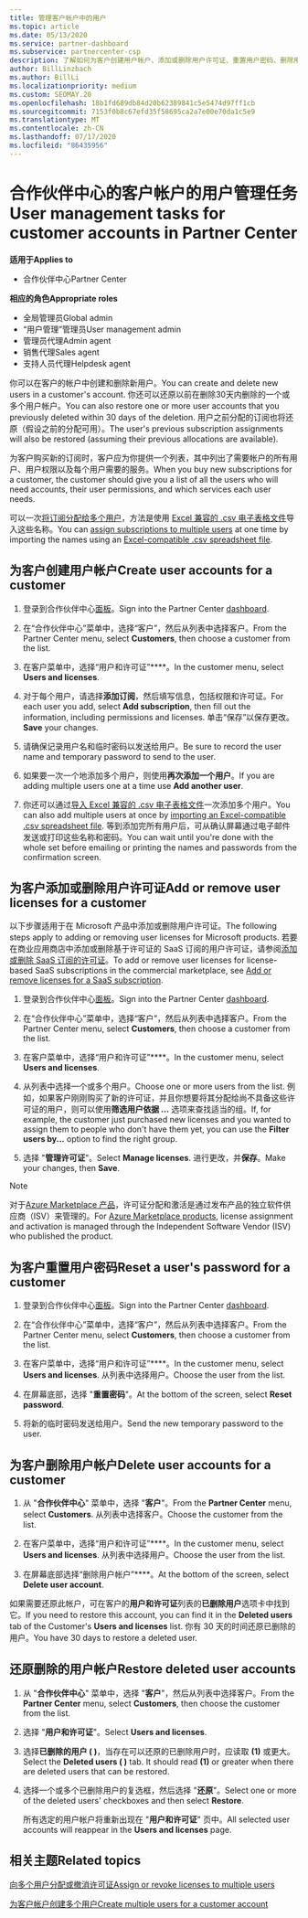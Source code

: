 ```yaml
---
title: 管理客户帐户中的用户
ms.topic: article
ms.date: 05/13/2020
ms.service: partner-dashboard
ms.subservice: partnercenter-csp
description: 了解如何为客户创建用户帐户、添加或删除用户许可证、重置用户密码、删除用户帐户或还原用户帐户。
author: BillLinzbach
ms.author: BillLi
ms.localizationpriority: medium
ms.custom: SEOMAY.20
ms.openlocfilehash: 18b1fd689db84d20b62389841c5e5474d97ff1cb
ms.sourcegitcommit: 7153f0b8c67efd35f58695ca2a7e00e70da1c5e9
ms.translationtype: MT
ms.contentlocale: zh-CN
ms.lasthandoff: 07/17/2020
ms.locfileid: "86435956"
---
```

# <a name="user-management-tasks-for-customer-accounts-in-partner-center"></a><span data-ttu-id="89b48-103">合作伙伴中心的客户帐户的用户管理任务</span><span class="sxs-lookup"><span data-stu-id="89b48-103">User management tasks for customer accounts in Partner Center</span></span>

<span data-ttu-id="89b48-104">**适用于**</span><span class="sxs-lookup"><span data-stu-id="89b48-104">**Applies to**</span></span>

- <span data-ttu-id="89b48-105">合作伙伴中心</span><span class="sxs-lookup"><span data-stu-id="89b48-105">Partner Center</span></span>

<span data-ttu-id="89b48-106">**相应的角色**</span><span class="sxs-lookup"><span data-stu-id="89b48-106">**Appropriate roles**</span></span>

- <span data-ttu-id="89b48-107">全局管理员</span><span class="sxs-lookup"><span data-stu-id="89b48-107">Global admin</span></span>
- <span data-ttu-id="89b48-108">“用户管理”管理员</span><span class="sxs-lookup"><span data-stu-id="89b48-108">User management admin</span></span>
- <span data-ttu-id="89b48-109">管理员代理</span><span class="sxs-lookup"><span data-stu-id="89b48-109">Admin agent</span></span>
- <span data-ttu-id="89b48-110">销售代理</span><span class="sxs-lookup"><span data-stu-id="89b48-110">Sales agent</span></span>
- <span data-ttu-id="89b48-111">支持人员代理</span><span class="sxs-lookup"><span data-stu-id="89b48-111">Helpdesk agent</span></span>

<span data-ttu-id="89b48-112">你可以在客户的帐户中创建和删除新用户。</span><span class="sxs-lookup"><span data-stu-id="89b48-112">You can create and delete new users in a customer's account.</span></span> <span data-ttu-id="89b48-113">你还可以还原以前在删除30天内删除的一个或多个用户帐户。</span><span class="sxs-lookup"><span data-stu-id="89b48-113">You can also restore one or more user accounts that you previously deleted within 30 days of the deletion.</span></span> <span data-ttu-id="89b48-114">用户之前分配的订阅也将还原（假设之前的分配可用）。</span><span class="sxs-lookup"><span data-stu-id="89b48-114">The user's previous subscription assignments will also be restored (assuming their previous allocations are available).</span></span>

<span data-ttu-id="89b48-115">为客户购买新的订阅时，客户应为你提供一个列表，其中列出了需要帐户的所有用户、用户权限以及每个用户需要的服务。</span><span class="sxs-lookup"><span data-stu-id="89b48-115">When you buy new subscriptions for a customer, the customer should give you a list of all the users who will need accounts, their user permissions, and which services each user needs.</span></span>  

<span data-ttu-id="89b48-116">可以一次[将订阅分配给多个用户](bulk-license-provisioning-for-multiple-users.md)，方法是使用 [Excel 兼容的 .csv 电子表格文件](adding-multiple-users-to-a-customer-account.md)导入这些名称。</span><span class="sxs-lookup"><span data-stu-id="89b48-116">You can [assign subscriptions to multiple users](bulk-license-provisioning-for-multiple-users.md) at one time by importing the names using an [Excel-compatible .csv spreadsheet file](adding-multiple-users-to-a-customer-account.md).</span></span>

<a href="" id="createuseraccounts"></a>

## <a name="create-user-accounts-for-a-customer"></a><span data-ttu-id="89b48-117">为客户创建用户帐户</span><span class="sxs-lookup"><span data-stu-id="89b48-117">Create user accounts for a customer</span></span>

1. <span data-ttu-id="89b48-118">登录到合作伙伴中心[面板](https://partner.microsoft.com/dashboard)。</span><span class="sxs-lookup"><span data-stu-id="89b48-118">Sign into the Partner Center [dashboard](https://partner.microsoft.com/dashboard).</span></span>

2. <span data-ttu-id="89b48-119">在“合作伙伴中心”菜单中，选择“客户”，然后从列表中选择客户。</span><span class="sxs-lookup"><span data-stu-id="89b48-119">From the Partner Center menu, select **Customers**, then choose a customer from the list.</span></span>

3. <span data-ttu-id="89b48-120">在客户菜单中，选择“用户和许可证”\*\*\*\*。</span><span class="sxs-lookup"><span data-stu-id="89b48-120">In the customer menu, select **Users and licenses**.</span></span>

4. <span data-ttu-id="89b48-121">对于每个用户，请选择**添加订阅**，然后填写信息，包括权限和许可证。</span><span class="sxs-lookup"><span data-stu-id="89b48-121">For each user you add, select **Add subscription**, then fill out the information, including permissions and licenses.</span></span> <span data-ttu-id="89b48-122">单击“保存”以保存更改。</span><span class="sxs-lookup"><span data-stu-id="89b48-122">**Save** your changes.</span></span>

5. <span data-ttu-id="89b48-123">请确保记录用户名和临时密码以发送给用户。</span><span class="sxs-lookup"><span data-stu-id="89b48-123">Be sure to record the user name and temporary password to send to the user.</span></span>

6. <span data-ttu-id="89b48-124">如果要一次一个地添加多个用户，则使用**再次添加一个用户**。</span><span class="sxs-lookup"><span data-stu-id="89b48-124">If you are adding multiple users one at a time use **Add another user**.</span></span>

7. <span data-ttu-id="89b48-125">你还可以通过[导入 Excel 兼容的 .csv 电子表格文件](adding-multiple-users-to-a-customer-account.md)一次添加多个用户。</span><span class="sxs-lookup"><span data-stu-id="89b48-125">You can also add multiple users at once by [importing an Excel-compatible .csv spreadsheet file](adding-multiple-users-to-a-customer-account.md).</span></span> <span data-ttu-id="89b48-126">等到添加完所有用户后，可从确认屏幕通过电子邮件发送或打印这些名称和密码。</span><span class="sxs-lookup"><span data-stu-id="89b48-126">You can wait until you're done with the whole set before emailing or printing the names and passwords from the confirmation screen.</span></span>

<a href="" id="userlicensing"></a>

## <a name="add-or-remove-user-licenses-for-a-customer"></a><span data-ttu-id="89b48-127">为客户添加或删除用户许可证</span><span class="sxs-lookup"><span data-stu-id="89b48-127">Add or remove user licenses for a customer</span></span>

<span data-ttu-id="89b48-128">以下步骤适用于在 Microsoft 产品中添加或删除用户许可证。</span><span class="sxs-lookup"><span data-stu-id="89b48-128">The following steps apply to adding or removing user licenses for Microsoft products.</span></span> <span data-ttu-id="89b48-129">若要在商业应用商店中添加或删除基于许可证的 SaaS 订阅的用户许可证，请参阅[添加或删除 SaaS 订阅的许可证](csp-commercial-marketplace-manage.md#add-or-remove-licenses-for-a-saas-subscription)。</span><span class="sxs-lookup"><span data-stu-id="89b48-129">To add or remove user licenses for license-based SaaS subscriptions in the commercial marketplace, see [Add or remove licenses for a SaaS subscription](csp-commercial-marketplace-manage.md#add-or-remove-licenses-for-a-saas-subscription).</span></span>

1. <span data-ttu-id="89b48-130">登录到合作伙伴中心[面板](https://partner.microsoft.com/dashboard)。</span><span class="sxs-lookup"><span data-stu-id="89b48-130">Sign into the Partner Center [dashboard](https://partner.microsoft.com/dashboard).</span></span>

2. <span data-ttu-id="89b48-131">在“合作伙伴中心”菜单中，选择“客户”，然后从列表中选择客户。</span><span class="sxs-lookup"><span data-stu-id="89b48-131">From the Partner Center menu, select **Customers**, then choose a customer from the list.</span></span>

3. <span data-ttu-id="89b48-132">在客户菜单中，选择“用户和许可证”\*\*\*\*。</span><span class="sxs-lookup"><span data-stu-id="89b48-132">In the customer menu, select **Users and licenses**.</span></span>

4. <span data-ttu-id="89b48-133">从列表中选择一个或多个用户。</span><span class="sxs-lookup"><span data-stu-id="89b48-133">Choose one or more users from the list.</span></span> <span data-ttu-id="89b48-134">例如，如果客户刚刚购买了新的许可证，并且你想要将其分配给尚不具备这些许可证的用户，则可以使用**筛选用户依据 ...** 选项来查找适当的组。</span><span class="sxs-lookup"><span data-stu-id="89b48-134">If, for example, the customer just purchased new licenses and you wanted to assign them to people who don't have them yet, you can use the **Filter users by...** option to find the right group.</span></span>

5. <span data-ttu-id="89b48-135">选择 "**管理许可证**"。</span><span class="sxs-lookup"><span data-stu-id="89b48-135">Select **Manage licenses**.</span></span> <span data-ttu-id="89b48-136">进行更改，并**保存**。</span><span class="sxs-lookup"><span data-stu-id="89b48-136">Make your changes, then **Save**.</span></span>

> [!NOTE]
> <span data-ttu-id="89b48-137">对于[Azure Marketplace 产品](csp-commercial-marketplace-manage.md#assign-licenses-and-activate-a-subscription-on-behalf-of-a-customer)，许可证分配和激活是通过发布产品的独立软件供应商（ISV）来管理的。</span><span class="sxs-lookup"><span data-stu-id="89b48-137">For [Azure Marketplace products](csp-commercial-marketplace-manage.md#assign-licenses-and-activate-a-subscription-on-behalf-of-a-customer), license assignment and activation is managed through the Independent Software Vendor (ISV) who published the product.</span></span>

<a href="" id="resetpassword"></a>

## <a name="reset-a-users-password-for-a-customer"></a><span data-ttu-id="89b48-138">为客户重置用户密码</span><span class="sxs-lookup"><span data-stu-id="89b48-138">Reset a user's password for a customer</span></span>

1. <span data-ttu-id="89b48-139">登录到合作伙伴中心[面板](https://partner.microsoft.com/dashboard)。</span><span class="sxs-lookup"><span data-stu-id="89b48-139">Sign into the Partner Center [dashboard](https://partner.microsoft.com/dashboard).</span></span>

2. <span data-ttu-id="89b48-140">在“合作伙伴中心”菜单中，选择“客户”，然后从列表中选择客户。</span><span class="sxs-lookup"><span data-stu-id="89b48-140">From the Partner Center menu, select **Customers**, then choose a customer from the list.</span></span>

3.  <span data-ttu-id="89b48-141">在客户菜单中，选择“用户和许可证”\*\*\*\*。</span><span class="sxs-lookup"><span data-stu-id="89b48-141">In the customer menu, select **Users and licenses**.</span></span> <span data-ttu-id="89b48-142">从列表中选择用户。</span><span class="sxs-lookup"><span data-stu-id="89b48-142">Choose the user from the list.</span></span>

4.  <span data-ttu-id="89b48-143">在屏幕底部，选择 "**重置密码**"。</span><span class="sxs-lookup"><span data-stu-id="89b48-143">At the bottom of the screen, select **Reset password**.</span></span> 

5.  <span data-ttu-id="89b48-144">将新的临时密码发送给用户。</span><span class="sxs-lookup"><span data-stu-id="89b48-144">Send the new temporary password to the user.</span></span>

<a href="" id="deleteuseraccounts"></a>

## <a name="delete-user-accounts-for-a-customer"></a><span data-ttu-id="89b48-145">为客户删除用户帐户</span><span class="sxs-lookup"><span data-stu-id="89b48-145">Delete user accounts for a customer</span></span>

1.  <span data-ttu-id="89b48-146">从 "**合作伙伴中心**" 菜单中，选择 "**客户**"。</span><span class="sxs-lookup"><span data-stu-id="89b48-146">From the **Partner Center** menu, select **Customers**.</span></span> <span data-ttu-id="89b48-147">从列表中选择客户。</span><span class="sxs-lookup"><span data-stu-id="89b48-147">Choose the customer from the list.</span></span>

2.  <span data-ttu-id="89b48-148">在客户菜单中，选择“用户和许可证”\*\*\*\*。</span><span class="sxs-lookup"><span data-stu-id="89b48-148">In the customer menu, select **Users and licenses**.</span></span> <span data-ttu-id="89b48-149">从列表中选择用户。</span><span class="sxs-lookup"><span data-stu-id="89b48-149">Choose the user from the list.</span></span>

3.  <span data-ttu-id="89b48-150">在屏幕底部选择“删除用户帐户”\*\*\*\*。</span><span class="sxs-lookup"><span data-stu-id="89b48-150">At the bottom of the screen, select **Delete user account**.</span></span>

<span data-ttu-id="89b48-151">如果需要还原此帐户，可在客户的**用户和许可证**列表的**已删除用户**选项卡中找到它。</span><span class="sxs-lookup"><span data-stu-id="89b48-151">If you need to restore this account, you can find it in the **Deleted users** tab of the Customer's **Users and licenses** list.</span></span> <span data-ttu-id="89b48-152">你有 30 天的时间还原已删除的用户。</span><span class="sxs-lookup"><span data-stu-id="89b48-152">You have 30 days to restore a deleted user.</span></span>

<a href="" id="restoreuseraccounts"></a>

## <a name="restore-deleted-user-accounts"></a><span data-ttu-id="89b48-153">还原删除的用户帐户</span><span class="sxs-lookup"><span data-stu-id="89b48-153">Restore deleted user accounts</span></span>

1.  <span data-ttu-id="89b48-154">从 "**合作伙伴中心**" 菜单中，选择 "**客户**"，然后从列表中选择客户。</span><span class="sxs-lookup"><span data-stu-id="89b48-154">From the **Partner Center** menu, select **Customers**, then choose the customer from the list.</span></span>

2.  <span data-ttu-id="89b48-155">选择 "**用户和许可证**"。</span><span class="sxs-lookup"><span data-stu-id="89b48-155">Select **Users and licenses**.</span></span>

3.  <span data-ttu-id="89b48-156">选择**已删除的用户 ( )**，当存在可以还原的已删除用户时，应读取 **(1)** 或更大。</span><span class="sxs-lookup"><span data-stu-id="89b48-156">Select the **Deleted users ( )** tab. It should read **(1)** or greater when there are deleted users that can be restored.</span></span>

4.  <span data-ttu-id="89b48-157">选择一个或多个已删除用户的复选框，然后选择 "**还原**"。</span><span class="sxs-lookup"><span data-stu-id="89b48-157">Select one or more of the deleted users' checkboxes and then select **Restore**.</span></span>

    <span data-ttu-id="89b48-158">所有选定的用户帐户将重新出现在 "**用户和许可证**" 页中。</span><span class="sxs-lookup"><span data-stu-id="89b48-158">All selected user accounts will reappear in the **Users and licenses** page.</span></span>

## <a name="related-topics"></a><span data-ttu-id="89b48-159">相关主题</span><span class="sxs-lookup"><span data-stu-id="89b48-159">Related topics</span></span>


[<span data-ttu-id="89b48-160">向多个用户分配或撤消许可证</span><span class="sxs-lookup"><span data-stu-id="89b48-160">Assign or revoke licenses to multiple users</span></span>](bulk-license-provisioning-for-multiple-users.md)

[<span data-ttu-id="89b48-161">为客户帐户创建多个用户</span><span class="sxs-lookup"><span data-stu-id="89b48-161">Create multiple users for a customer account</span></span>](adding-multiple-users-to-a-customer-account.md)